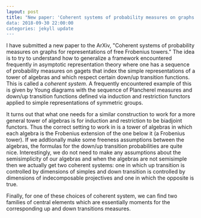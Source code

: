 ```yaml
---
layout: post
title: "New paper: 'Coherent systems of probability measures on graphs for representations of free Frobenius towers'.
data: 2018-09-30 22:00:00
categories: jekyll update
---
```


I have submitted a new paper to the ArXiv, "Coherent systems of probability measures on graphs for representations of free Frobenius towers." The idea is to try to understand how to generalize
 a framework encountered frequently in asymptotic representation theory where one has a sequence of
 probability measures on gagets that index the simple representations of a tower of algebras and which respect certain down/up transition functions.
This is called a *coherent system*. A frequently encountered example of this is given by Young diagrams
with the sequence of Plancherel measures and down/up transition functions defined via induction and restriction functors applied to simple representations of symmetric groups.

It turns out that what one needs for a similar construction to work for a more general tower of algebras is for induction and restriction to be biadjoint functors. 
Thus the correct setting to work in is a tower of algebras in which each algebra is the 
Frobenius extension of the one below it (a Frobenius tower). 
If we addtionally make some freeness assumptions between the algebras, 
the formulas for the down/up transition probabilities are quite nice.
Interestingly, we do not need to make any assumptions about the semisimplicity
of our algebras and when the algebras are not semisimple then we actually get
two coherent systems: one in which up transition is controlled by dimensions of
simples and down transition is controlled by dimensions of indecomposable projectives
and one in which the opposite is true. 

Finally, for one of these choices of coherent system, we can find two families of central elements which are essentially moments for the corresponding up and down transitions measures.  
